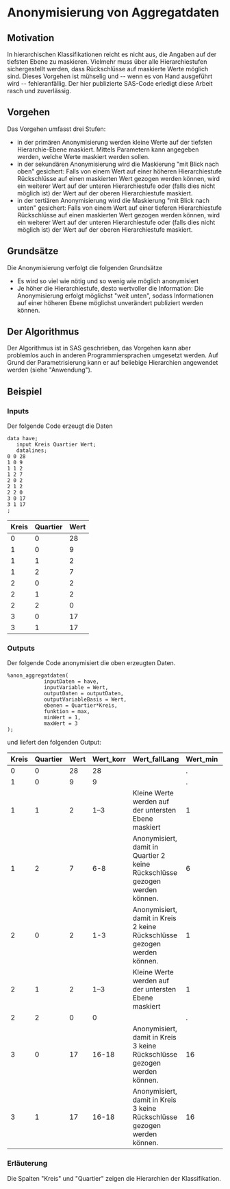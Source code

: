 # Anonymisierung von Aggregatdaten

## Motivation
In hierarchischen Klassifikationen reicht es nicht aus, die Angaben auf der tiefsten Ebene zu maskieren. Vielmehr muss über alle Hierarchiestufen sichergestellt werden, dass Rückschlüsse auf maskierte Werte möglich sind. Dieses Vorgehen ist mühselig und -- wenn es von Hand ausgeführt wird -- fehleranfällig. Der hier publizierte SAS-Code erledigt diese Arbeit rasch und zuverlässig. 
 
## Vorgehen
Das Vorgehen umfasst drei Stufen: 
 - in der primären Anonymisierung werden kleine Werte auf der tiefsten Hierarchie-Ebene maskiert. Mittels Parametern kann angegeben werden, welche Werte maskiert werden sollen.
- in der sekundären Anonymisierung wird die Maskierung "mit Blick nach oben" gesichert: Falls von einem Wert auf einer höheren Hierarchiestufe Rückschlüsse auf einen maskierten Wert gezogen werden können, wird ein weiterer Wert auf der unteren Hierarchiestufe oder (falls dies nicht möglich ist) der Wert auf der oberen Hierarchiestufe maskiert.
- in der tertiären Anonymisierung wird die Maskierung "mit Blick nach unten" gesichert: Falls von einem Wert auf einer tieferen Hierarchiestufe Rückschlüsse auf einen maskierten Wert gezogen werden können, wird ein weiterer Wert auf der unteren Hierarchiestufe oder (falls dies nicht möglich ist) der Wert auf der oberen Hierarchiestufe maskiert.

## Grundsätze
Die Anonymisierung verfolgt die folgenden Grundsätze
- Es wird so viel wie nötig und so wenig wie möglich anonymisiert
- Je höher die Hierarchiestufe, desto wertvoller die Information: Die Anonymisierung erfolgt möglichst "weit unten", sodass Informationen auf einer höheren Ebene möglichst unverändert publiziert werden können.

## Der Algorithmus
Der Algorithmus ist in SAS geschrieben, das Vorgehen kann aber problemlos auch in anderen Programmiersprachen umgesetzt werden. Auf Grund der Parametrisierung kann er auf beliebige Hierarchien angewendet werden (siehe "Anwendung").

## Beispiel
### Inputs
Der folgende Code erzeugt die Daten
```sas
data have;
   input Kreis Quartier Wert;
   datalines;
0 0 28
1 0 9
1 1 2
1 2 7
2 0 2
2 1 2
2 2 0
3 0 17
3 1 17
;
```

| Kreis | Quartier | Wert |
| ------ | ------ | --|
| 0 | 0 | 28 |
| 1 | 0 | 9 |
| 1 | 1 | 2 |
| 1 | 2 | 7 |
| 2 | 0 | 2 |
| 2 | 1 | 2 |
| 2 | 2 | 0 |
| 3 | 0 | 17 |
| 3 | 1 | 17 |



### Outputs

Der folgende Code anonymisiert die oben erzeugten Daten.
```sas
%anon_aggregatdaten(
            inputDaten = have,
            inputVariable = Wert,
            outputDaten = outputDaten,
            outputVariableBasis = Wert,
            ebenen = Quartier*Kreis,
            funktion = max,
            minWert = 1,
            maxWert = 3
);
```

und liefert den folgenden Output:

| Kreis | Quartier | Wert | Wert_korr | Wert_fallLang | Wert_min | Wert_max | Wert_fall |
| ------ | ------ | ------ | ------ | ------ | ------ | ------ | ------ |
| 0 | 0 | 28 | 28 |  | . | . |  |
| 1 | 0 | 9 | 9 |  | . | . |  |
| 1 | 1 | 2 | 1–3 | Kleine Werte werden auf der untersten Ebene maskiert | 1 | 3 | primär |
| 1 | 2 | 7 | 6-8 | Anonymisiert, damit in Quartier 2 keine Rückschlüsse gezogen werden können. | 6 | 8 | A11 |
| 2 | 0 | 2 | 1-3 | Anonymisiert, damit in Kreis 2 keine Rückschlüsse gezogen werden können. | 1 | 3 | A12 |
| 2 | 1 | 2 | 1–3 | Kleine Werte werden auf der untersten Ebene maskiert | 1 | 3 | primär |
| 2 | 2 | 0 | 0 |  | . | . |  |
| 3 | 0 | 17 | 16-18 | Anonymisiert, damit in Kreis 3 keine Rückschlüsse gezogen werden können. | 16 | 18 | A21 |
| 3 | 1 | 17 | 16-18 | Anonymisiert, damit in Kreis 3 keine Rückschlüsse gezogen werden können. | 16 | 18 | C1 |

### Erläuterung
Die Spalten "Kreis" und "Quartier" zeigen die Hierarchien der Klassifikation.
